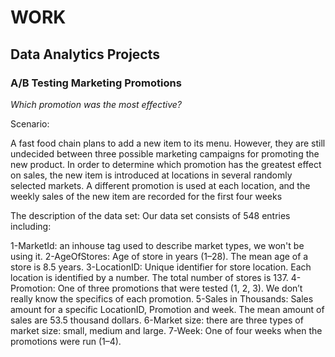 # WORK
## **Data Analytics Projects**
### **A/B Testing Marketing Promotions**
*Which promotion was the most effective?*

Scenario:

A fast food chain plans to add a new item to its menu. However, they are still undecided between three possible marketing campaigns for promoting the new product. In order to determine which promotion has the greatest effect on sales, the new item is introduced at locations in several randomly selected markets. A different promotion is used at each location, and the weekly sales of the new item are recorded for the first four weeks

The description of the data set: Our data set consists of 548 entries including:

1-MarketId: an inhouse tag used to describe market types, we won't be using it.
2-AgeOfStores: Age of store in years (1–28). The mean age of a store is 8.5 years.
3-LocationID: Unique identifier for store location. Each location is identified by a number. The total number of stores is 137.
4-Promotion: One of three promotions that were tested (1, 2, 3). We don’t really know the specifics of each promotion.
5-Sales in Thousands: Sales amount for a specific LocationID, Promotion and week. The mean amount of sales are 53.5 thousand dollars.
6-Market size: there are three types of market size: small, medium and large.
7-Week: One of four weeks when the promotions were run (1–4).
